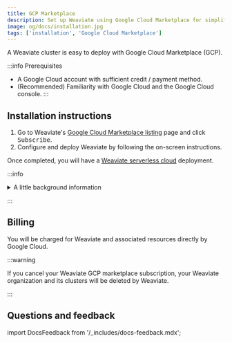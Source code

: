 ```yaml
---
title: GCP Marketplace
description: Set up Weaviate using Google Cloud Marketplace for simplified deployment.
image: og/docs/installation.jpg
tags: ['installation', 'Google Cloud Marketplace']
---
```


A Weaviate cluster is easy to deploy with Google Cloud Marketplace (GCP).

:::info Prerequisites

- A Google Cloud account with sufficient credit / payment method.
- (Recommended) Familiarity with Google Cloud and the Google Cloud console.
:::

## Installation instructions

1. Go to Weaviate's [Google Cloud Marketplace listing](https://console.cloud.google.com/marketplace/product/weaviate-gcp-mktplace/weaviate) page and click <kbd>Subscribe</kbd>.
1. Configure and deploy Weaviate by following the on-screen instructions.

Once completed, you will have a [Weaviate serverless cloud](docs/cloud/index.mdx) deployment. 

:::info
<details>

<summary> A little background information </summary>

- When you deploy Weaviate Serverless Cloud through the GCP Marketplace, you're subscribing to a Software as a Service (SaaS) solution that is specifically built for GCP customers. 

- GCP will notify you once your Weaviate serverless cluster is available. 

**This solution is ideal for:**

- Organizations requiring GCP billing integration. 
- Organizations with regulatory requirements who need specific regional deployments. 

</details>

:::

## Billing

You will be charged for Weaviate and associated resources directly by Google Cloud.

:::warning

If you cancel your Weaviate GCP marketplace subscription, your Weaviate organization and its clusters will be deleted by Weaviate.

:::

## Questions and feedback

import DocsFeedback from '/_includes/docs-feedback.mdx';

<DocsFeedback/>
